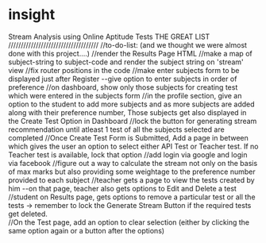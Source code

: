 # insight
Stream Analysis using Online Aptitude Tests
THE GREAT LIST
////////////////////////////////////
//to-do-list: (and we thought we were almost done with this project....)
//render the Results Page HTML
//make a map of subject-string to subject-code and render the subject string on 'stream' view
//fix router positions in the code
//make enter subjects form to be displayed just after Register --give option to enter subjects in order of preference
//on dashboard, show only those subjects for creating test which were entered in the subjects form
//in the profile section, give an option to the student to add more subjects and as more subjects are added along with their preference number, Those subjects get also displayed in the Create Test Option in Dashboard
//lock the button for generating stream recommendation until atleast 1 test of all the subjects selected are completed
//Once Create Test Form is Submitted, Add a page in between which gives the user an option to select either API Test or Teacher test. If no Teacher test is available, lock that option
//add login via google and login via facebook 
//figure out a way to calculate the stream not only on the basis of max marks but also providing some weightage to the preference number provided to each subject 
//teacher gets a page to view the tests created by him --on that page, teacher also gets options to Edit and Delete a test
//student on Results page, gets options to remove a particular test or all the tests -> remember to lock the Generate Stream Button if the required tests get deleted.    
//On the Test page, add an option to clear selection (either by clicking the same option again or a button after the options)  
